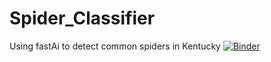 # Spider_Classifier
Using fastAi to detect common spiders in Kentucky
[![Binder](https://mybinder.org/badge_logo.svg)](https://mybinder.org/v2/gh/chris-kehl/Spider_Classifier/HEAD?filepath=https%3A%2F%2Fgithub.com%2Fchris-kehl%2FSpider_Classifier)
